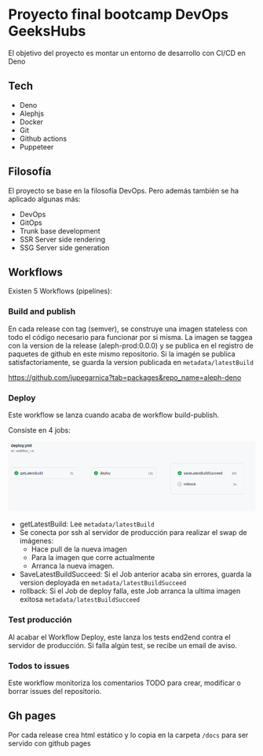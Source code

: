# Proyecto final bootcamp DevOps GeeksHubs

El objetivo del proyecto es montar un entorno de desarrollo con CI/CD en Deno

## Tech
-  Deno
-  Alephjs
-  Docker
-  Git
-  Github actions
-  Puppeteer

## Filosofía

El proyecto se base en la filosofía DevOps. Pero además también se ha aplicado algunas más:

- DevOps
- GitOps
- Trunk base development
- SSR Server side rendering
- SSG Server side generation


## Workflows

Existen 5 Workflows (pipelines):

### Build and publish
En cada release con tag (semver), se construye una imagen stateless con todo el código necesario para funcionar por si misma.  La imagen se taggea con la version de la release (aleph-prod:0.0.0) y se publica en el registro de paquetes de github en este mismo repositorio.  Si la imagén se publica satisfactoriamente, se guarda la version publicada en `metadata/latestBuild`

https://github.com/jupegarnica?tab=packages&repo_name=aleph-deno

### Deploy

Este workflow se lanza cuando acaba de workflow build-publish.

Consiste en 4 jobs:

![](app/public/Deploy-Workflow.png)

- getLatestBuild: Lee `metadata/latestBuild`
- Se conecta por ssh al servidor de producción para realizar el swap de imágenes:
  - Hace pull de la nueva imagen
  - Para la imagen que corre actualmente
  - Arranca la nueva imagen.
- SaveLatestBuildSucceed:  Si el Job anterior acaba sin errores, guarda la version deployada en `metadata/latestBuildSucceed`
- rollback: Si el Job de deploy falla, este Job arranca la ultima imagen exitosa `metadata/latestBuildSucceed`


### Test producción

Al acabar el Workflow Deploy, este lanza los tests end2end contra el servidor de producción.
Si falla algún test, se recibe un email de aviso.

### Todos to issues

Este workflow monitoriza los comentarios TODO para crear, modificar o borrar issues del repositorio.


## Gh pages

Por cada release crea html estático y lo copia en la carpeta `/docs` para ser servido con github pages